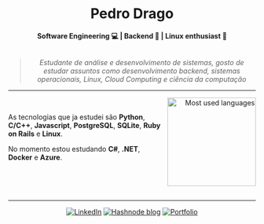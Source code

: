 <h1 align="center"> Pedro Drago </h1>

    
<div align="center">
<b>Software Engineering 💻 | Backend 💎 | Linux enthusiast 🐧 </b>
<br>
<br>

<blockquote>
    <p><i>
        Estudante de análise e desenvolvimento de sistemas, gosto de estudar assuntos como desenvolvimento backend, sistemas operacionais, Linux, Cloud Computing e ciência da computação
    </i></p>
</blockquote>
</div>


---


<div align="right" style="margin:auto">
     <a href="https://github.com/PedroDrago">
        <img height="180em" src="https://github-readme-stats.vercel.app/api/top-langs/?username=pedrodrago&hide=html,jupyter%20notebook&langs_count=6&hide_border=true&layout=compact&show_icons=true&line_height=27&langs_count=10&theme=github_dark&title_color=4a86d1&custom_title=My%20favorite%20languages"
       alt="Most used languages" align="right">
    </a>
</div> 
<br>

As tecnologias que ja estudei são **Python**, **C/C++**, **Javascript**, **PostgreSQL**, **SQLite**, **Ruby on Rails** e **Linux**.

No momento estou estudando **C#**, **.NET**, **Docker** e **Azure**. 

<br>
<br>
<br>

---

          
<div align="center">

[![LinkedIn](https://img.shields.io/badge/linkedin-%230077B5.svg?style=for-the-badge&logo=linkedin&logoColor=white)](https://www.linkedin.com/in/pedro-drago/)
[![Hashnode blog](https://img.shields.io/badge/hashnode-2563EB?style=for-the-badge&logo=hashnode&logoColor=white)](https://drago.hashnode.dev/)
[![Portfolio](https://img.shields.io/badge/Portfolio-orange?style=for-the-badge&logo=accenture)](https://pedrodrago.github.io/Portfolio/)
</div>


